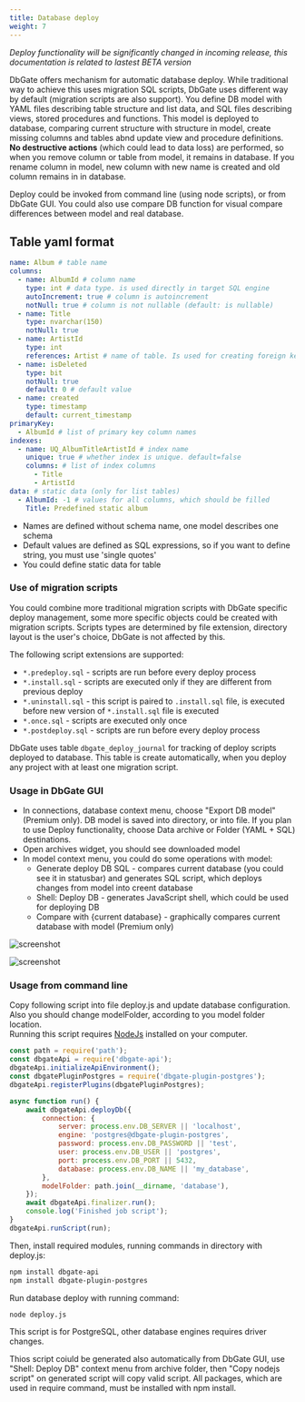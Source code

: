 ```yaml
---
title: Database deploy
weight: 7
---
```


*Deploy functionality will be significantly changed in incoming release, this documentation is related to lastest BETA version*

DbGate offers mechanism for automatic database deploy. While traditional way to achieve this uses migration SQL scripts, DbGate uses different way by default (migration scripts are also support). 
You define DB model with YAML files describing table structure and list data, and SQL files describing views, stored procedures and functions. This model is deployed to database, comparing current structure with structure in model, create missing columns and tables abnd update view and procedure definitions. **No destructive actions** (which could lead to data loss) are performed, so when you remove column or table from model, it remains in database. If you rename column in model, new column with new name is created and old column remains in in database.

Deploy could be invoked from command line (using node scripts), or from DbGate GUI. You could also use compare DB function for visual compare differences between model and real database.

## Table yaml format

```yaml
name: Album # table name 
columns:
  - name: AlbumId # column name 
    type: int # data type. is used directly in target SQL engine  
    autoIncrement: true # column is autoincrement 
    notNull: true # column is not nullable (default: is nullable) 
  - name: Title
    type: nvarchar(150)
    notNull: true
  - name: ArtistId
    type: int
    references: Artist # name of table. Is used for creating foreign key 
  - name: isDeleted
    type: bit
    notNull: true
    default: 0 # default value 
  - name: created
    type: timestamp
    default: current_timestamp
primaryKey:
  - AlbumId # list of primary key column names 
indexes:
  - name: UQ_AlbumTitleArtistId # index name 
    unique: true # whether index is unique. default=false 
    columns: # list of index columns 
      - Title
      - ArtistId
data: # static data (only for list tables) 
  - AlbumId: -1 # values for all columns, which should be filled 
    Title: Predefined static album
```

- Names are defined without schema name, one model describes one schema
- Default values are defined as SQL expressions, so if you want to define string, you must use 'single quotes'
- You could define static data for table

### Use of migration scripts
You could combine more traditional migration scripts with DbGate specific deploy management, some more specific objects could be created with migration scripts.
Scripts types are determined by file extension, directory layout is the user's choice, DbGate is not affected by this.

The following script extensions are supported:
- `*.predeploy.sql` - scripts are run before every deploy process
- `*.install.sql` - scripts are executed only if they are different from previous deploy
- `*.uninstall.sql` - this script is paired to `.install.sql` file, is executed before new version of `*.install.sql` file is executed
- `*.once.sql` - scripts are executed only once
- `*.postdeploy.sql` - scripts are run before every deploy process

DbGate uses table `dbgate_deploy_journal` for tracking of deploy scripts deployed to database. This table is create automatically, when you deploy any project with at least one migration script.


### Usage in DbGate GUI

- In connections, database context menu, choose "Export DB model" (Premium only). DB model is saved into directory, or into file. If you plan to use Deploy functionality, choose Data archive or Folder (YAML + SQL) destinations.
- Open archives widget, you should see downloaded model
- In model context menu, you could do some operations with model:
    - Generate deploy DB SQL - compares current database (you could see it in statusbar) and generates SQL script, which deploys changes from model into creent database
    - Shell: Deploy DB - generates JavaScript shell, which could be used for deploying DB
    - Compare with {current database} - graphically compares current database with model (Premium only)

![screenshot](/img/exportdbmodel.png)

![screenshot](/img/archive-model.png)

### Usage from command line
Copy following script into file deploy.js and update database configuration. Also you should change modelFolder, according to you model folder location.  
Running this script requires [NodeJs](https://nodejs.org/) installed on your computer.

```js
const path = require('path');
const dbgateApi = require('dbgate-api');
dbgateApi.initializeApiEnvironment();
const dbgatePluginPostgres = require('dbgate-plugin-postgres');
dbgateApi.registerPlugins(dbgatePluginPostgres);

async function run() {
	await dbgateApi.deployDb({
		connection: {
			server: process.env.DB_SERVER || 'localhost',
			engine: 'postgres@dbgate-plugin-postgres',
			password: process.env.DB_PASSWORD || 'test',
			user: process.env.DB_USER || 'postgres',
			port: process.env.DB_PORT || 5432,
			database: process.env.DB_NAME || 'my_database',
		},
		modelFolder: path.join(__dirname, 'database'),
	});
	await dbgateApi.finalizer.run();
	console.log('Finished job script');
}
dbgateApi.runScript(run);
```

Then, install required modules, running commands in directory with deploy.js:
```sh
npm install dbgate-api
npm install dbgate-plugin-postgres
```

Run database deploy with running command:
```sh
node deploy.js
```

This script is for PostgreSQL, other database engines requires driver changes.

Thios script coiuld be generated also automatically from DbGate GUI, use "Shell: Deploy DB" context menu from archive folder, then "Copy nodejs script" on generated script will copy valid script. All packages, which are used in require command, must be installed with npm install.
